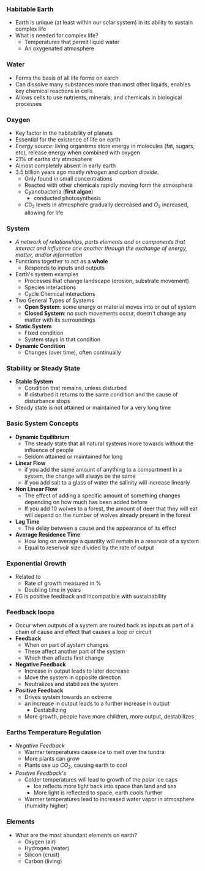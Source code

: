 ### Habitable Earth
- Earth is unique (at least within our solar system) in its ability to sustain complex life
- What is needed for complex life?
	- Temperatures that permit liquid water
	- An oxygenated atmosphere

### Water
- Forms the basis of all life forms on earch
- Can dissolve many substances more than most other liquids, enables key chemical reactions in cells
- Allows cells to use nutrients, minerals, and chemicals in biological processes

### Oxygen
- Key factor in the habitability of planets
- Essential for the existence of life on earth
- _Energy source_: living organisms store energy in molecules (fat, sugars, etc), release energy when combined with oxygen
- 21% of earths dry atmosphere
- Almost completely absent in early earth
- 3.5 billion years ago mostly _nitrogen_ and _carbon dioxide_.
	- Only found in small concentrations
	- Reacted with other chemicals rapidly moving form the atmosphere
	- Cyanobacteria (__first algae__)
		- conducted photosynthesis
	- $C0_2$ levels in atmosphere gradually decreased and $O_2$ increased, allowing for life

### System
- _A network of relationships, parts elements and or components that interact and influence one another through the exchange of energy, matter, and/or information_
- Functions together to act as a __whole__
	- Responds to inputs and outputs
- Earth's system examples
	- Processes that change landscape (erosion, substrate movement)
	- Species interactions
	- Cycle Chemical interactions
- Two General Types of Systems
	- __Open System__: some energy or material moves into or out of system
	- __Closed System__: no such movements occur, doesn't change any matter with its surroundings
- __Static System__
	- Fixed condition
	- System stays in that condition
- __Dynamic Condition__
	- Changes (over time), often continually

### Stability or Steady State 
- __Stable System__
	- Condition that remains, unless disturbed
	- If disturbed it returns to the same condition and the cause of disturbance stops
- Steady state is not attained or maintained for a very long time

### Basic System Concepts
- __Dynamic Equilibrium__
	- The steady state that all natural systems move towards without the influence of people
	- Seldom attained or maintained for long
- __Linear Flow__
	- if you add the same amount of anything to a compartment in a system, the change will always be the same
	- if you add salt to a glass of water the salinity will increase linearly
- __Non Linear Flow__
	- The effect of adding a specific amount of something changes depending on how much has been added before
	- If you add 10 wolves to a forest, the amount of deer that they will eat will depend on the number of wolves already present in the forest
- __Lag Time__ 
	- The delay between a cause and the appearance of its effect
- __Average Residence Time__
	- How long on average a quantity will remain in a reservoir of a system
	- Equal to reservoir size divided by the rate of output
### Exponential Growth
- Related to
	- Rate of growth measured in %
	- Doubling time in years
- EG is positive feedback and incompatible with sustainability

### Feedback loops
- Occur when outputs of a system are routed back as inputs as part of a chain of cause and effect that causes a loop or circuit
- __Feedback__
	- When on part of system changes
	- These affect another part of the system
	- Which then affects first change
- __Negative Feedback__
	- Increase in output leads to later decrease
	- Move the system in opposite direction
	- Neutralizes and stabilizes the system
- __Positive Feedback__
	- Drives system towards an extreme
	- an increase in output leads to a further increase in output
		- Destabilizing
	- More growth, people have more children, more output, destabilizes

### Earths Temperature Regulation
- _Negative Feedback_
	- Warmer temperatures cause ice to melt over the tundra
	- More plants can grow
	- Plants use up $CO_2$, causing earth to cool
- _Positive Feedback's_
	- Colder temperatures will lead to growth of the polar ice caps
		- Ice reflects more light back into space than land and sea
		- More light is reflected to space, earth cools further
	- Warmer temperatures lead to increased water vapor in atmosphere (humidity higher)

### Elements
- What are the most abundant elements on earth?
	- Oxygen (air)
	- Hydrogen (water)
	- Silicon (crust)
	- Carbon (living)

	